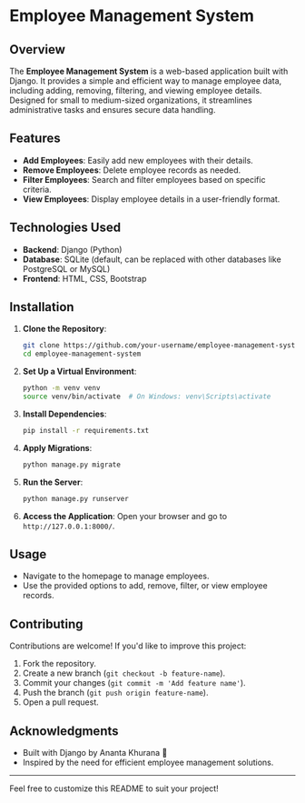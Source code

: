 # Employee Management System

## Overview
The **Employee Management System** is a web-based application built with Django. It provides a simple and efficient way to manage employee data, including adding, removing, filtering, and viewing employee details. Designed for small to medium-sized organizations, it streamlines administrative tasks and ensures secure data handling.

## Features
- **Add Employees**: Easily add new employees with their details.
- **Remove Employees**: Delete employee records as needed.
- **Filter Employees**: Search and filter employees based on specific criteria.
- **View Employees**: Display employee details in a user-friendly format.

## Technologies Used
- **Backend**: Django (Python)
- **Database**: SQLite (default, can be replaced with other databases like PostgreSQL or MySQL)
- **Frontend**: HTML, CSS, Bootstrap

## Installation

1. **Clone the Repository**:
   ```bash
   git clone https://github.com/your-username/employee-management-system.git
   cd employee-management-system
   ```

2. **Set Up a Virtual Environment**:
   ```bash
   python -m venv venv
   source venv/bin/activate  # On Windows: venv\Scripts\activate
   ```

3. **Install Dependencies**:
   ```bash
   pip install -r requirements.txt
   ```

4. **Apply Migrations**:
   ```bash
   python manage.py migrate
   ```

5. **Run the Server**:
   ```bash
   python manage.py runserver
   ```

6. **Access the Application**:
   Open your browser and go to `http://127.0.0.1:8000/`.

## Usage
- Navigate to the homepage to manage employees.
- Use the provided options to add, remove, filter, or view employee records.

## Contributing
Contributions are welcome! If you'd like to improve this project:
1. Fork the repository.
2. Create a new branch (`git checkout -b feature-name`).
3. Commit your changes (`git commit -m 'Add feature name'`).
4. Push the branch (`git push origin feature-name`).
5. Open a pull request.

## Acknowledgments
- Built with Django by Ananta Khurana 🚀
- Inspired by the need for efficient employee management solutions.

---
Feel free to customize this README to suit your project!
